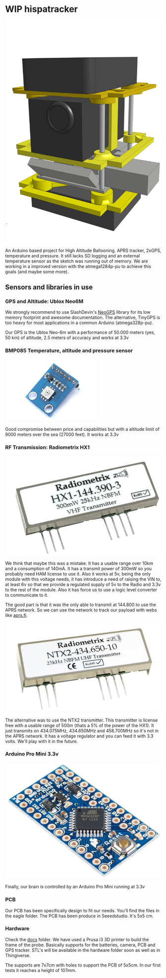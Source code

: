 # WIP hispatracker

![Hispatracker](docs/Hispatracker_Probe_assembled_v1.jpg)

An Arduino based project for High Altitude Ballooning. APRS tracker, 2xGPS, temperature and pressure. It still lacks SD logging and an external temperature sensor as the sketch was running out of memory. We are working in a improved version with the atmega1284p-pu to achieve this goals (and maybe some more).

## Sensors and libraries in use

### GPS and Altitude: Ublox Neo6M
We strongly recommend to use SlashDevin's [NeoGPS](https://github.com/SlashDevin/NeoGPS) library for its low memory footprint and awesome documentation. The alternative, TinyGPS is too heavy for most applications in a common Arduino (atmega328p-pu).

Our GPS is the Ublox Neo-6m with a performance of 50.000 meters (yes, 50 km) of altitude, 2.5 meters of accuracy and works at 3.3v

### BMP085 Temperature, altitude and pressure sensor

![BMP085](docs/bmp085.jpg)

Good compromise between price and capabilities but with a altitude limit of 9000 meters over the sea (27000 feet). It works at 3.3v

### RF Transmission: Radiometrix HX1

![HX1](docs/HX1.jpg)

We think that maybe this was a mistake. It has a usable range over 10km and a consumption of 140mA. It has a transmit power of 300mW so you probably need HAM license to use it. Also it works at 5v, being the only module with this voltage needs, it has introduce a need of raising the VIN to, at least 6v so that we provide a regulated supply of 5v to the Radio and 3.3v to the rest of the module. Also it has force us to use a logic level converter to communicate to it. 

The good part is that it was the only able to transmit at 144.800 to use the APRS network. So we can use the network to track our payload with webs like [aprs.fi](http://aprs.fi).

![NTX2.jpg](docs/NTX2.jpg)

The alternative was to use the NTX2 transmitter. This transmitter is license free with a usable range of 500m (thats a 5% of the power of the HX1). It just transmits on 434.075MHz, 434.650MHz and 458.700MHz so it's not in the APRS network. It has a voltage regulator and you can feed it with 3.3 volts. We'll play with it in the future.

### Arduino Pro Mini 3.3v

![Arduino Pro Mini](docs/arduino.png)

Finally, our brain is controlled by an Arduino Pro Mini running at 3.3v

### PCB
Our PCB has been specifically design to fit our needs. You'll find the files in the eagle folder. The PCB has been produce in Seeedstudio. It's 5x5 cm.

### Hardware

Check the [docs](docs) folder. We have used a Prusa i3 3D printer to build the frame of the probe. Basically supports for the batteries, camera, PCB and GPS tracker. STL's will be available in the hardware folder soon as well as in Thingiverse.

The supports are 7x7cm with holes to support the PCB of 5x5cm. In our first tests it reaches a height of 107mm.